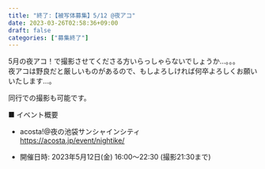 ```yaml
---
title: "終了:【被写体募集】5/12 @夜アコ"
date: 2023-03-26T02:58:36+09:00
draft: false
categories: ["募集終了"]
---
```


5月の夜アコ！で撮影させてくださる方いらっしゃらないでしょうか…。。。  
夜アコは野良だと厳しいものがあるので、もしよろしければ何卒よろしくお願いいたします…。

同行での撮影も可能です。

■ イベント概要

* acosta!@夜の池袋サンシャインシティ  
https://acosta.jp/event/nightike/

* 開催日時: 2023年5月12日(金)   16:00～22:30 (撮影21:30まで)